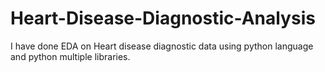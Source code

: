 # Heart-Disease-Diagnostic-Analysis
I have done EDA on Heart disease diagnostic data using python language and python multiple libraries.

